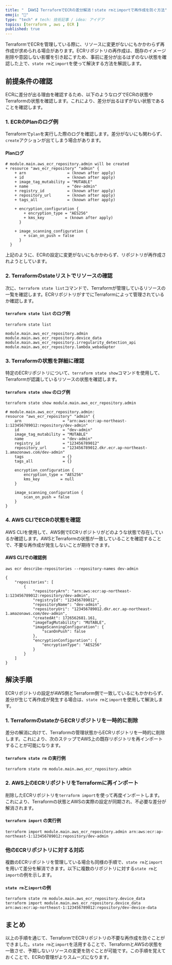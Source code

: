 ```yaml
---
title: " 【AWS】TerraformでECRの差分解消！state rmとimportで再作成を防ぐ方法"
emoji: "🍆"
type: "tech" # tech: 技術記事 / idea: アイデア
topics: [terraform , aws , ECR ]
published: true
---
```


TerraformでECRを管理している際に、リソースに変更がないにもかかわらず再作成が求められる場合があります。ECRリポジトリの再作成は、既存のイメージ削除や意図しない影響を引き起こすため、事前に差分が出るはずのない状態を確認した上で、`state rm`と`import`を使って解決する方法を解説します。

## 前提条件の確認

ECRに差分が出る理由を確認するため、以下のようなログでECRの状態やTerraformの状態を確認します。これにより、差分が出るはずがない状態であることを確認します。

### 1. ECRのPlanのログ例

Terraformで`plan`を実行した際のログを確認します。差分がないにも関わらず、`create`アクションが出てしまう場合があります。

#### Planログ

```
# module.main.aws_ecr_repository.admin will be created
+ resource "aws_ecr_repository" "admin" {
    + arn                  = (known after apply)
    + id                   = (known after apply)
    + image_tag_mutability = "MUTABLE"
    + name                 = "dev-admin"
    + registry_id          = (known after apply)
    + repository_url       = (known after apply)
    + tags_all             = (known after apply)

    + encryption_configuration {
        + encryption_type = "AES256"
        + kms_key         = (known after apply)
      }

    + image_scanning_configuration {
        + scan_on_push = false
      }
  }
```

上記のように、ECRの設定に変更がないにもかかわらず、リポジトリが再作成されようとしています。

### 2. Terraformのstateリストでリソースの確認

次に、`terraform state list`コマンドで、Terraformが管理しているリソースの一覧を確認します。ECRリポジトリがすでにTerraformによって管理されているか確認します。

#### `terraform state list` のログ例

```
terraform state list

module.main.aws_ecr_repository.admin
module.main.aws_ecr_repository.device_data
module.main.aws_ecr_repository.irregularity_detection_api
module.main.aws_ecr_repository.lambda_webadapter
```

### 3. Terraformの状態を詳細に確認

特定のECRリポジトリについて、`terraform state show`コマンドを使用して、Terraformが認識しているリソースの状態を確認します。

#### `terraform state show` のログ例

```
terraform state show module.main.aws_ecr_repository.admin

# module.main.aws_ecr_repository.admin:
resource "aws_ecr_repository" "admin" {
    arn                  = "arn:aws:ecr:ap-northeast-1:123456789012:repository/dev-admin"
    id                   = "dev-admin"
    image_tag_mutability = "MUTABLE"
    name                 = "dev-admin"
    registry_id          = "123456789012"
    repository_url       = "123456789012.dkr.ecr.ap-northeast-1.amazonaws.com/dev-admin"
    tags                 = {}
    tags_all             = {}

    encryption_configuration {
        encryption_type = "AES256"
        kms_key         = null
    }

    image_scanning_configuration {
        scan_on_push = false
    }
}
```

### 4. AWS CLIでECRの状態を確認

AWS CLIを使用して、AWS側でECRリポジトリがどのような状態で存在しているか確認します。AWSとTerraformの状態が一致していることを確認することで、不要な再作成が発生しないことが期待できます。

#### AWS CLIでの確認例

```
aws ecr describe-repositories --repository-names dev-admin

{
    "repositories": [
        {
            "repositoryArn": "arn:aws:ecr:ap-northeast-1:123456789012:repository/dev-admin",
            "registryId": "123456789012",
            "repositoryName": "dev-admin",
            "repositoryUri": "123456789012.dkr.ecr.ap-northeast-1.amazonaws.com/dev-admin",
            "createdAt": 1726562681.161,
            "imageTagMutability": "MUTABLE",
            "imageScanningConfiguration": {
                "scanOnPush": false
            },
            "encryptionConfiguration": {
                "encryptionType": "AES256"
            }
        }
    ]
}
```

## 解決手順

ECRリポジトリの設定がAWS側とTerraform側で一致しているにもかかわらず、差分が生じて再作成が発生する場合は、`state rm`と`import`を使用して解決します。

### 1. TerraformのstateからECRリポジトリを一時的に削除

差分の解消に向けて、Terraformの管理状態からECRリポジトリを一時的に削除します。これにより、次のステップでAWS上の既存リポジトリを再インポートすることが可能になります。

#### `terraform state rm` の実行例

```
terraform state rm module.main.aws_ecr_repository.admin
```

### 2. AWS上のECRリポジトリをTerraformに再インポート

削除したECRリポジトリを`terraform import`を使って再度インポートします。これにより、Terraformの状態とAWSの実際の設定が同期され、不必要な差分が解消されます。

#### `terraform import` の実行例

```
terraform import module.main.aws_ecr_repository.admin arn:aws:ecr:ap-northeast-1:123456789012:repository/dev-admin
```

### 他のECRリポジトリに対する対応

複数のECRリポジトリを管理している場合も同様の手順で、`state rm`と`import`を用いて差分を解消できます。以下に複数のリポジトリに対する`state rm`と`import`の例を示します。

#### `state rm`と`import`の例

```
terraform state rm module.main.aws_ecr_repository.device_data
terraform import module.main.aws_ecr_repository.device_data arn:aws:ecr:ap-northeast-1:123456789012:repository/dev-device-data
```

## まとめ

以上の手順を通じて、TerraformでECRリポジトリの不要な再作成を防ぐことができました。`state rm`と`import`を活用することで、TerraformとAWSの状態を一致させ、予期しないリソースの変更を防ぐことが可能です。この手順を覚えておくことで、ECRの管理がよりスムーズになります。
